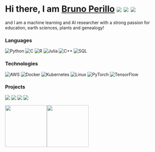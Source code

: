 <div>
  <h1 align="left">
    Hi there, I am 
    <a href="https://www.perillo.xyz">Bruno Perillo</a>
    <a href="https://www.perillo.xyz" target="_blank"><img src="https://img.shields.io/badge/perillo.xyz-000000?style=for-the-badge&logoColor=white" target="_blank"></a>  
    <a href="mailto:bruno.geofisica@gmail.com"><img src="https://img.shields.io/badge/-Gmail-%23333?style=for-the-badge&logo=gmail&logoColor=white" target="_blank"></a>
    <a href="https://www.linkedin.com/in/brunoperillo/" target="_blank"><img src="https://img.shields.io/badge/-LinkedIn-%230077B5?style=for-the-badge&logo=linkedin&logoColor=white" target="_blank"></a> 
  </h1>
and I am a machine learning and AI researcher with a strong passion for education, earth sciences, plants and genealogy!



 ### Languages

![Python](https://img.shields.io/badge/-Python-000?&logo=Python)
![C](https://img.shields.io/badge/-C-000?&logo=C)
![R](https://img.shields.io/badge/-R-000?&logo=R)
![Julia](https://img.shields.io/badge/-Julia-000?&logo=Julia)
![C++](https://img.shields.io/badge/-C++-000?&logo=c%2b%2b&logoColor=00599C)
![SQL](https://img.shields.io/badge/-SQL-000?&logo=MySQL)


### Technologies

![AWS](https://img.shields.io/badge/-AWS-000?&logo=Amazon-AWS&logoColor=F90)
![Docker](https://img.shields.io/badge/-Docker-000?&logo=Docker)
![Kubernetes](https://img.shields.io/badge/-Kubernetes-000?&logo=Kubernetes)
![Linux](https://img.shields.io/badge/-Linux-000?&logo=Linux)
![PyTorch](https://img.shields.io/badge/-PyTorch-000?&logo=PyTorch)
![TensorFlow](https://img.shields.io/badge/-TensorFlow-000?&logo=TensorFlow)

###  Projects

[![](https://img.shields.io/badge/-🧬%20increment%20of%20spatial%20resolution-000)](https://github.com/brunoperillo)
[![](https://img.shields.io/badge/-🦠%20Kohonen%20imputation-000)](https://github.com/brunoperillo)
[![](https://img.shields.io/badge/-📝%20Neuroimage%20GANs-000)](https://github.com/brunoperillo)
[![](https://img.shields.io/badge/-🔬%20Melanoma%20detection-000)](https://github.com/brunoperillo)

<img height="137px" src="https://github-readme-stats.vercel.app/api?username=brunoperillo&hide_title=true&hide_border=true&show_icons=true&include_all_commits=true&count_private=true&line_height=21&text_color=000&icon_color=000&bg_color=0,ea6161,ffc64d,fffc4d,52fa5a&theme=graywhite" /><!-- wi*quL3fcV --><img height="137px" src="https://github-readme-stats.vercel.app/api/top-langs/?username=brunoperillo&hide=html&hide_title=true&hide_border=true&layout=compact&langs_count=6&exclude_repo=comp426,Redventures-Movie-Quotes&text_color=000&icon_color=fff&bg_color=0,52fa5a,4dfcff,c64dff&theme=graywhite" /></a>
